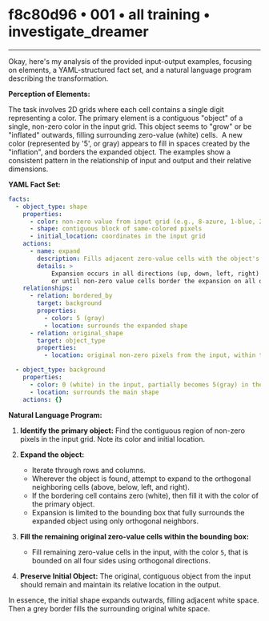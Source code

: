 # f8c80d96 • 001 • all training • investigate_dreamer

---
Okay, here's my analysis of the provided input-output examples, focusing on elements, a YAML-structured fact set, and a natural language program describing the transformation.

**Perception of Elements:**

The task involves 2D grids where each cell contains a single digit representing a color. The primary element is a contiguous "object" of a single, non-zero color in the input grid. This object seems to "grow" or be "inflated" outwards, filling surrounding zero-value (white) cells.  A new color (represented by '5', or gray) appears to fill in spaces created by the "inflation", and borders the expanded object. The examples show a consistent pattern in the relationship of input and output and their relative dimensions.

**YAML Fact Set:**



```yaml
facts:
  - object_type: shape
    properties:
      - color: non-zero value from input grid (e.g., 8-azure, 1-blue, 2-red)
      - shape: contiguous block of same-colored pixels
      - initial_location: coordinates in the input grid
    actions:
      - name: expand
        description: Fills adjacent zero-value cells with the object's original color.
        details: >
            Expansion occurs in all directions (up, down, left, right) until it would potentially overwrite a cell with a non-zero value,
            or until non-zero value cells border the expansion on all orthogonal sides.
    relationships:
      - relation: bordered_by
        target: background
        properties:
          - color: 5 (gray)
          - location: surrounds the expanded shape
      - relation: original_shape
        target: object_type
        properties:
          - location: original non-zero pixels from the input, within the final expanded shape

  - object_type: background
    properties:
      - color: 0 (white) in the input, partially becomes 5(gray) in the output, and may have remaining 0 value cells
      - location: surrounds the main shape
    actions: {}
```



**Natural Language Program:**

1.  **Identify the primary object:** Find the contiguous region of non-zero pixels in the input grid. Note its color and initial location.

2.  **Expand the object:**
    *   Iterate through rows and columns.
    *   Wherever the object is found, attempt to expand to the orthogonal neighboring cells (above, below, left, and right).
    *   If the bordering cell contains zero (white), then fill it with the color of the primary object.
    *   Expansion is limited to the bounding box that fully surrounds the expanded object using only orthogonal neighbors.

3.  **Fill the remaining original zero-value cells within the bounding box:**
     * Fill remaining zero-value cells in the input, with the color `5`, that is bounded on all four sides using orthogonal directions.

4.  **Preserve Initial Object:** The original, contiguous object from the input should remain and maintain its relative location in the output.

In essence, the initial shape expands outwards, filling adjacent white space. Then a grey border fills the surrounding original white space.

